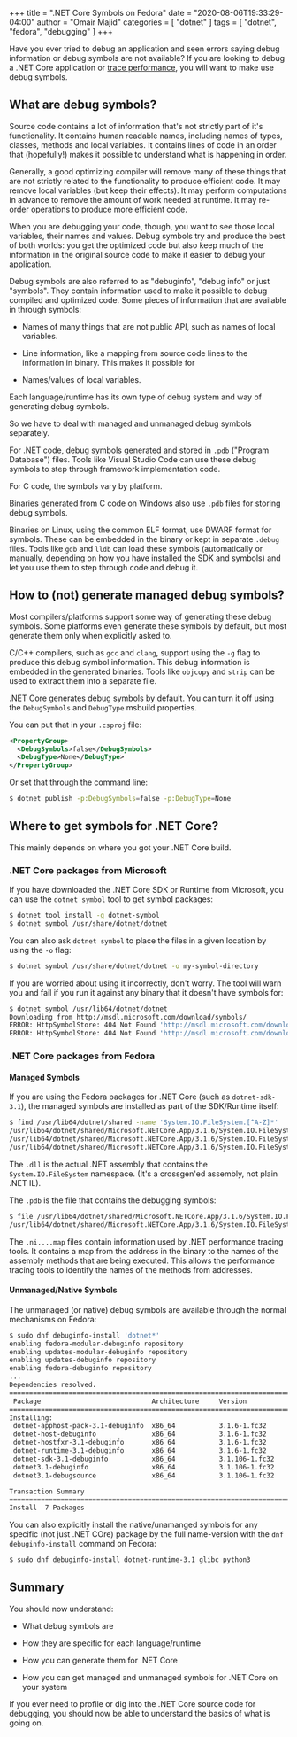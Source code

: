 +++
title = ".NET Core Symbols on Fedora"
date = "2020-08-06T19:33:29-04:00"
author = "Omair Majid"
categories = [ "dotnet" ]
tags = [ "dotnet", "fedora", "debugging" ]
+++

Have you ever tried to debug an application and seen errors saying
debug information or debug symbols are not available? If you are
looking to debug a .NET Core application or [trace
performance](https://github.com/dotnet/runtime/blob/master/docs/project/linux-performance-tracing.md),
you will want to make use debug symbols.

## What are debug symbols?

Source code contains a lot of information that's not strictly part of
it's functionality. It contains human readable names, including names
of types, classes, methods and local variables. It contains lines of
code in an order that (hopefully!) makes it possible to understand
what is happening in order.

Generally, a good optimizing compiler will remove many of these things
that are not strictly related to the functionality to produce
efficient code. It may remove local variables (but keep their
effects). It may perform computations in advance to remove the amount
of work needed at runtime. It may re-order operations to produce more
efficient code.

When you are debugging your code, though, you want to see those local
variables, their names and values. Debug symbols try and produce the
best of both worlds: you get the optimized code but also keep much of
the information in the original source code to make it easier to debug
your application.

Debug symbols are also referred to as "debuginfo", "debug info" or
just "symbols". They contain information used to make it possible to
debug compiled and optimized code. Some pieces of information that are
available in through symbols:

- Names of many things that are not public API, such as names of local
  variables.

- Line information, like a mapping from source code lines to the
  information in binary. This makes it possible for

- Names/values of local variables.

Each language/runtime has its own type of debug system and way of
generating debug symbols.

So we have to deal with managed and unmanaged debug symbols
separately.

For .NET code, debug symbols generated and stored in `.pdb` ("Program
Database") files. Tools like Visual Studio Code can use these debug
symbols to step through framework implementation code.

For C code, the symbols vary by platform.

Binaries generated from C code on Windows also use `.pdb` files for
storing debug symbols.

Binaries on Linux, using the common ELF format, use DWARF format for
symbols. These can be embedded in the binary or kept in separate
`.debug` files. Tools like `gdb` and `lldb` can load these symbols
(automatically or manually, depending on how you have installed the
SDK and symbols) and let you use them to step through code and debug
it.

## How to (not) generate managed debug symbols?

Most compilers/platforms support some way of generating these debug
symbols. Some platforms even generate these symbols by default, but
most generate them only when explicitly asked to.

C/C++ compilers, such as `gcc` and `clang`, support using the `-g`
flag to produce this debug symbol information. This debug information
is embedded in the generated binaries. Tools like `objcopy` and
`strip` can be used to extract them into a separate file.

.NET Core generates debug symbols by default. You can turn it off
using the `DebugSymbols` and `DebugType` msbuild properties.

You can put that in your `.csproj` file:

```xml
<PropertyGroup>
  <DebugSymbols>false</DebugSymbols>
  <DebugType>None</DebugType>
</PropertyGroup>
```

Or set that through the command line:

```bash
$ dotnet publish -p:DebugSymbols=false -p:DebugType=None
```

## Where to get symbols for .NET Core?

This mainly depends on where you got your .NET Core build.

### .NET Core packages from Microsoft

If you have downloaded the .NET Core SDK or Runtime from Microsoft,
you can use the `dotnet symbol` tool to get symbol packages:

```bash
$ dotnet tool install -g dotnet-symbol
$ dotnet symbol /usr/share/dotnet/dotnet
```

You can also ask `dotnet symbol` to place the files in a given
location by using the `-o` flag:

```bash
$ dotnet symbol /usr/share/dotnet/dotnet -o my-symbol-directory
```

If you are worried about using it incorrectly, don't worry. The tool
will warn you and fail if you run it against any binary that it
doesn't have symbols for:

```bash
$ dotnet symbol /usr/lib64/dotnet/dotnet
Downloading from http://msdl.microsoft.com/download/symbols/
ERROR: HttpSymbolStore: 404 Not Found 'http://msdl.microsoft.com/download/symbols/dotnet%2Felf-buildid-75e20435c061d0643096f93d91eb19701f7d6d13%2Fdotnet'
ERROR: HttpSymbolStore: 404 Not Found 'http://msdl.microsoft.com/download/symbols/_.debug%2Felf-buildid-sym-75e20435c061d0643096f93d91eb19701f7d6d13%2F_.debug'
```

### .NET Core packages from Fedora

#### Managed Symbols

If you are using the Fedora packages for .NET Core (such as
`dotnet-sdk-3.1`), the managed symbols are installed as part of the
SDK/Runtime itself:

```bash
$ find /usr/lib64/dotnet/shared -name 'System.IO.FileSystem.[^A-Z]*'
/usr/lib64/dotnet/shared/Microsoft.NETCore.App/3.1.6/System.IO.FileSystem.pdb
/usr/lib64/dotnet/shared/Microsoft.NETCore.App/3.1.6/System.IO.FileSystem.dll
/usr/lib64/dotnet/shared/Microsoft.NETCore.App/3.1.6/System.IO.FileSystem.ni.{cfbfb1a5-d8bb-4fdd-835e-860da92311e2}.map
```

The `.dll` is the actual .NET assembly that contains the
`System.IO.FileSystem` namespace. (It's a crossgen'ed assembly, not
plain .NET IL).

The `.pdb` is the file that contains the debugging symbols:

```bash
$ file /usr/lib64/dotnet/shared/Microsoft.NETCore.App/3.1.6/System.IO.FileSystem.pdb
/usr/lib64/dotnet/shared/Microsoft.NETCore.App/3.1.6/System.IO.FileSystem.pdb: Microsoft Roslyn C# debugging symbols version 1.0
```

The `.ni....map` files contain information used by .NET performance
tracing tools. It contains a map from the address in the binary to the
names of the assembly methods that are being executed. This allows the
performance tracing tools to identify the names of the methods from
addresses.

#### Unmanaged/Native Symbols

The unmanaged (or native) debug symbols are available through the
normal mechanisms on Fedora:

```bash
$ sudo dnf debuginfo-install 'dotnet*'
enabling fedora-modular-debuginfo repository
enabling updates-modular-debuginfo repository
enabling updates-debuginfo repository
enabling fedora-debuginfo repository
...
Dependencies resolved.
=================================================================================================
 Package                            Architecture     Version           Repository           Size
=================================================================================================
Installing:
 dotnet-apphost-pack-3.1-debuginfo  x86_64           3.1.6-1.fc32      updates-debuginfo   233 k
 dotnet-host-debuginfo              x86_64           3.1.6-1.fc32      updates-debuginfo   131 k
 dotnet-hostfxr-3.1-debuginfo       x86_64           3.1.6-1.fc32      updates-debuginfo   1.0 M
 dotnet-runtime-3.1-debuginfo       x86_64           3.1.6-1.fc32      updates-debuginfo    27 M
 dotnet-sdk-3.1-debuginfo           x86_64           3.1.106-1.fc32    updates-debuginfo   159 k
 dotnet3.1-debuginfo                x86_64           3.1.106-1.fc32    updates-debuginfo   686 k
 dotnet3.1-debugsource              x86_64           3.1.106-1.fc32    updates-debuginfo   7.6 M

Transaction Summary
=================================================================================================
Install  7 Packages

```

You can also explicitly install the native/unamanged symbols for any
specific (not just .NET COre) package by the full name-version with
the `dnf debuginfo-install` command on Fedora:

```bash
$ sudo dnf debuginfo-install dotnet-runtime-3.1 glibc python3
```

## Summary

You should now understand:

- What debug symbols are

- How they are specific for each language/runtime

- How you can generate them for .NET Core

- How you can get managed and unmanaged symbols for .NET Core on your system

If you ever need to profile or dig into the .NET Core source code for
debugging, you should now be able to understand the basics of what is
going on.
